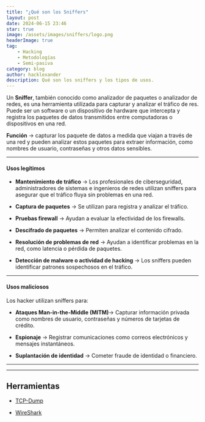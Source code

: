 ```yaml
---
title: "¿Qué son los Sniffers"
layout: post
date: 2024-06-15 23:46
star: true
image: /assets/images/sniffers/logo.png 
headerImage: true
tag:
    - Hacking 
    - Metodologías 
    - Semi-pasiva 
category: blog
author: hacklexander
description: Qué son los sniffers y los tipos de usos.
---
```


Un **Sniffer**, también conocido como analizador de paquetes o analizador de redes, es una herramienta utilizada para capturar y analizar el tráfico de res. Puede ser un software o un dispositivo de hardware que intercepta y registra los paquetes de datos transmitidos entre computadoras o dispositivos en una red. 


**Función** -> capturar los paquete de datos a medida que viajan a través de una red y pueden analizar estos paquetes para extraer información, como nombres de usuario, contraseñas y otros datos sensibles.

---

#### Usos legítimos

- **Mantenimiento de tráfico** -> Los profesionales de ciberseguridad, administradores de sistemas e ingenieros de redes utilizan sniffers para asegurar que el tráfico fluya sin problemas en una red.

- **Captura de paquetes** -> Se utilizan para registra y analizar el tráfico.

- **Pruebas firewall** -> Ayudan a evaluar la efectividad de los firewalls.

- **Descifrado de paquetes** -> Permiten analizar el contenido cifrado.

- **Resolución de problemas de red** -> Ayudan a identificar problemas en la red, como latencia o pérdida de paquetes.

- **Detección de malware o actividad de hacking** -> Los sniffers pueden identificar patrones sospechosos en el tráfico.

---

#### Usos maliciosos

Los hacker utilizan sniffers para:

-  **Ataques Man-in-the-Middle (MITM)**-> Capturar información privada como nombres de usuario, contraseñas y números de tarjetas de crédito.

- **Espionaje** -> Registrar comunicaciones como correos electrónicos y mensajes instantáneos.

- **Suplantación de identidad** -> Cometer fraude de identidad o financiero.

----------
----------


## Herramientas

- [TCP-Dump]({{site.url}}/Semipasiva-Sniffers-TCPDump/)

- [WireShark]({{site.url}}/Semipasiva-Sniffers-wireShark/)



